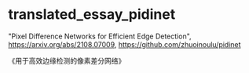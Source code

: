 # translated_essay_pidinet

"Pixel Difference Networks for Efficient Edge Detection", https://arxiv.org/abs/2108.07009, https://github.com/zhuoinoulu/pidinet

《用于高效边缘检测的像素差分网络》
